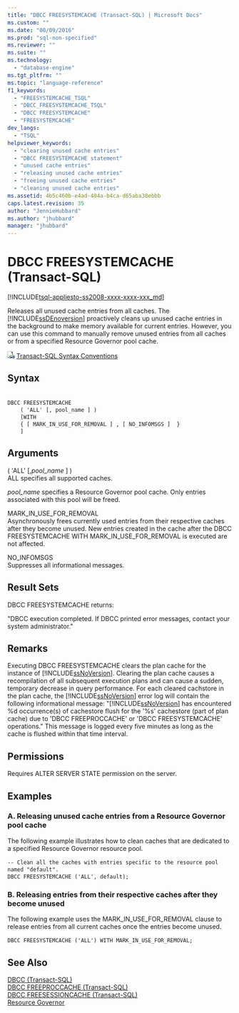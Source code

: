 ```yaml
---
title: "DBCC FREESYSTEMCACHE (Transact-SQL) | Microsoft Docs"
ms.custom: ""
ms.date: "08/09/2016"
ms.prod: "sql-non-specified"
ms.reviewer: ""
ms.suite: ""
ms.technology: 
  - "database-engine"
ms.tgt_pltfrm: ""
ms.topic: "language-reference"
f1_keywords: 
  - "FREESYSTEMCACHE_TSQL"
  - "DBCC_FREESYSTEMCACHE_TSQL"
  - "DBCC FREESYSTEMCACHE"
  - "FREESYSTEMCACHE"
dev_langs: 
  - "TSQL"
helpviewer_keywords: 
  - "clearing unused cache entries"
  - "DBCC FREESYSTEMCACHE statement"
  - "unused cache entries"
  - "releasing unused cache entries"
  - "freeing unused cache entries"
  - "cleaning unused cache entries"
ms.assetid: 4b5c460b-e4ad-404a-b4ca-d65aba38ebbb
caps.latest.revision: 35
author: "JennieHubbard"
ms.author: "jhubbard"
manager: "jhubbard"
---
```

# DBCC FREESYSTEMCACHE (Transact-SQL)
[!INCLUDE[tsql-appliesto-ss2008-xxxx-xxxx-xxx_md](../../includes/tsql-appliesto-ss2008-xxxx-xxxx-xxx-md.md)]

  Releases all unused cache entries from all caches. The [!INCLUDE[ssDEnoversion](../../includes/ssdenoversion-md.md)] proactively cleans up unused cache entries in the background to make memory available for current entries. However, you can use this command to manually remove unused entries from all caches or from a specified Resource Governor pool cache.  
  
 ![Topic link icon](../../database-engine/configure-windows/media/topic-link.gif "Topic link icon") [Transact-SQL Syntax Conventions](../../t-sql/language-elements/transact-sql-syntax-conventions-transact-sql.md)  
  
## Syntax  
  
```  
  
DBCC FREESYSTEMCACHE   
    ( 'ALL' [, pool_name ] )   
    [WITH   
    { [ MARK_IN_USE_FOR_REMOVAL ] , [ NO_INFOMSGS ]  }  
    ]  
```  
  
## Arguments  
 ( 'ALL' [,*pool_name* ] )  
 ALL specifies all supported caches.  
  
 *pool_name* specifies a Resource Governor pool cache. Only entries associated with this pool will be freed.  
  
 MARK_IN_USE_FOR_REMOVAL  
 Asynchronously frees currently used entries from their respective caches after they become unused. New entries created in the cache after the DBCC FREESYSTEMCACHE WITH MARK_IN_USE_FOR_REMOVAL is executed are not affected.  
  
 NO_INFOMSGS  
 Suppresses all informational messages.  
  
## Result Sets  
 DBCC FREESYSTEMCACHE returns:  
  
 "DBCC execution completed. If DBCC printed error messages, contact your system administrator."  
  
## Remarks  
 Executing DBCC FREESYSTEMCACHE clears the plan cache for the instance of [!INCLUDE[ssNoVersion](../../includes/ssnoversion-md.md)]. Clearing the plan cache causes a recompilation of all subsequent execution plans and can cause a sudden, temporary decrease in query performance. For each cleared cachstore in the plan cache, the [!INCLUDE[ssNoVersion](../../includes/ssnoversion-md.md)] error log will contain the following informational message: "[!INCLUDE[ssNoVersion](../../includes/ssnoversion-md.md)] has encountered %d occurrence(s) of cachestore flush for the '%s' cachestore (part of plan cache) due to 'DBCC FREEPROCCACHE' or 'DBCC FREESYSTEMCACHE' operations." This message is logged every five minutes as long as the cache is flushed within that time interval.  
  
## Permissions  
 Requires ALTER SERVER STATE permission on the server.  
  
## Examples  
  
### A. Releasing unused cache entries from a Resource Governor pool cache  
 The following example illustrates how to clean caches that are dedicated to a specified Resource Governor resource pool.  
  
```  
-- Clean all the caches with entries specific to the resource pool named "default".  
DBCC FREESYSTEMCACHE ('ALL', default);  
```  
  
### B. Releasing entries from their respective caches after they become unused  
 The following example uses the MARK_IN_USE_FOR_REMOVAL clause to release entries from all current caches once the entries become unused.  
  
```  
DBCC FREESYSTEMCACHE ('ALL') WITH MARK_IN_USE_FOR_REMOVAL;  
```  
  
## See Also  
 [DBCC &#40;Transact-SQL&#41;](../../t-sql/database-console-commands/dbcc-transact-sql.md)   
 [DBCC FREEPROCCACHE &#40;Transact-SQL&#41;](../../t-sql/database-console-commands/dbcc-freeproccache-transact-sql.md)   
 [DBCC FREESESSIONCACHE &#40;Transact-SQL&#41;](../../t-sql/database-console-commands/dbcc-freesessioncache-transact-sql.md)   
 [Resource Governor](../../relational-databases/resource-governor/resource-governor.md)  
  
  
